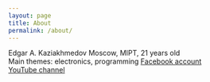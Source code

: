 ```yaml
---
layout: page
title: About
permalink: /about/
---
```


Edgar A. Kaziakhmedov 
Moscow, MIPT, 21 years old <br />
Main themes: electronics, programming
[Facebook account](https://www.facebook.com/edos.edgar) <br />
[YouTube channel](https://www.youtube.com/user/EdosEdgar)
